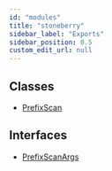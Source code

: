 ```yaml
---
id: "modules"
title: "stoneberry"
sidebar_label: "Exports"
sidebar_position: 0.5
custom_edit_url: null
---
```


## Classes

- [PrefixScan](classes/PrefixScan.md)

## Interfaces

- [PrefixScanArgs](interfaces/PrefixScanArgs.md)
